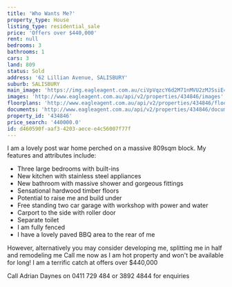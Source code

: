 ```yaml
---
title: 'Who Wants Me?'
property_type: House
listing_type: residential_sale
price: 'Offers over $440,000'
rent: null
bedrooms: 3
bathrooms: 1
cars: 3
land: 809
status: Sold
address: '62 Lillian Avenue, SALISBURY'
suburb: SALISBURY
main_image: 'https://img.eagleagent.com.au/ciVpVqzcY6d2M71nMVU2zMJSsiE=/1280x854/smart/https://s3-us-west-2.amazonaws.com/eagleagent-orig/images/6818273/104192012-image-M.jpg'
images: 'http://www.eagleagent.com.au/api/v2/properties/434846/images'
floorplans: 'http://www.eagleagent.com.au/api/v2/properties/434846/floorplans'
documents: 'http://www.eagleagent.com.au/api/v2/properties/434846/documents'
property_id: '434846'
price_search: '440000.0'
id: d460590f-aaf3-4203-aece-e4c56007f77f
---
```

I am a lovely post war home perched on a massive 809sqm block. My features and attributes include:

  -   Three large bedrooms with built-ins
  -   New kitchen with stainless steel appliances
  -   New bathroom with massive shower and gorgeous fittings
  -   Sensational hardwood timber floors
  -   Potential to raise me and build under
  -   Free standing two car garage with workshop with power and water
  -   Carport to the side with roller door
  -   Separate toilet
  -   I am fully fenced
  -   I have a lovely paved BBQ area to the rear of me

However, alternatively you may consider developing me, splitting me in half and remodeling me
Call me now as I am hot property and won't be available for long!
I am a terrific catch at offers over $440,000

Call Adrian Daynes on 0411 729 484 or 3892 4844 for enquiries